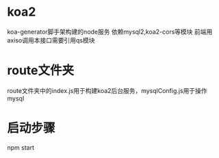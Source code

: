 # koa2
koa-generator脚手架构建的node服务
依赖mysql2,koa2-cors等模块
前端用axiso调用本接口需要引用qs模块

# route文件夹
route文件夹中的index.js用于构建koa2后台服务，mysqlConfig.js用于操作mysql
# 启动步骤
npm start
